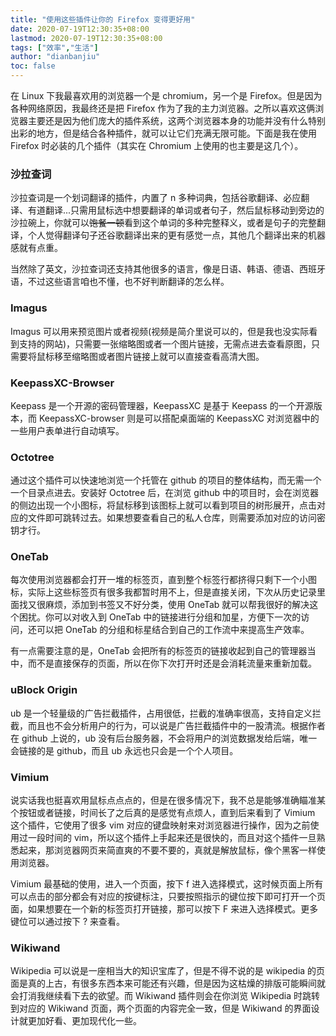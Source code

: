 ```yaml
---
title: "使用这些插件让你的 Firefox 变得更好用"
date: 2020-07-19T12:30:35+08:00
lastmod: 2020-07-19T12:30:35+08:00
tags: ["效率","生活"]
author: "dianbanjiu"
toc: false
---
```


在 Linux 下我最喜欢用的浏览器一个是 chromium，另一个是 Firefox。但是因为各种网络原因，我最终还是把 Firefox 作为了我的主力浏览器。之所以喜欢这俩浏览器主要还是因为他们庞大的插件系统，这两个浏览器本身的功能并没有什么特别出彩的地方，但是结合各种插件，就可以让它们充满无限可能。下面是我在使用 Firefox 时必装的几个插件（其实在 Chromium 上使用的也主要是这几个）。  

### 沙拉查词
沙拉查词是一个划词翻译的插件，内置了 n 多种词典，包括谷歌翻译、必应翻译、有道翻译...只需用鼠标选中想要翻译的单词或者句子，然后鼠标移动到旁边的沙拉碗上，你就可以~~饱餐一顿~~看到这个单词的多种完整释义，或者是句子的完整翻译，个人觉得翻译句子还谷歌翻译出来的更有感觉一点，其他几个翻译出来的机器感就有点重。  

当然除了英文，沙拉查词还支持其他很多的语言，像是日语、韩语、德语、西班牙语，不过这些语言咱也不懂，也不好判断翻译的怎么样。
### Imagus
Imagus 可以用来预览图片或者视频(视频是简介里说可以的，但是我也没实际看到支持的网站)，只需要一张缩略图或者一个图片链接，无需点进去查看原图，只需要将鼠标移至缩略图或者图片链接上就可以直接查看高清大图。  

### KeepassXC-Browser
Keepass 是一个开源的密码管理器，KeepassXC 是基于 Keepass 的一个开源版本，而 KeepassXC-browser 则是可以搭配桌面端的 KeepassXC 对浏览器中的一些用户表单进行自动填写。  

### Octotree
通过这个插件可以快速地浏览一个托管在 github 的项目的整体结构，而无需一个一个目录点进去。安装好 Octotree 后，在浏览 github 中的项目时，会在浏览器的侧边出现一个小图标，将鼠标移到该图标上就可以看到项目的树形展开，点击对应的文件即可跳转过去。如果想要查看自己的私人仓库，则需要添加对应的访问密钥才行。  

### OneTab
每次使用浏览器都会打开一堆的标签页，直到整个标签行都挤得只剩下一个小图标，实际上这些标签页有很多我都暂时用不上，但是直接关闭，下次从历史记录里面找又很麻烦，添加到书签又不好分类，使用 OneTab 就可以帮我很好的解决这个困扰。你可以对收入到 OneTab 中的链接进行分组和加星，方便下一次的访问，还可以把 OneTab 的分组和标星结合到自己的工作流中来提高生产效率。  

有一点需要注意的是，OneTab 会把所有的标签页的链接收起到自己的管理器当中，而不是直接保存的页面，所以在你下次打开时还是会消耗流量来重新加载。  

### uBlock Origin
ub 是一个轻量级的广告拦截插件，占用很低，拦截的准确率很高，支持自定义拦截，而且也不会分析用户的行为，可以说是广告拦截插件中的一股清流。根据作者在 github 上说的，ub 没有后台服务器，不会将用户的浏览数据发给后端，唯一会链接的是 github，而且 ub 永远也只会是一个个人项目。  

### Vimium
说实话我也挺喜欢用鼠标点点点的，但是在很多情况下，我不总是能够准确瞄准某个按钮或者链接，时间长了之后真的是感觉有点烦人，直到后来看到了 Vimium 这个插件，它使用了很多 vim 对应的键盘映射来对浏览器进行操作，因为之前使用过一段时间的 vim，所以这个插件上手起来还是很快的，而且对这个插件一旦熟悉起来，那浏览器网页来简直爽的不要不要的，真就是解放鼠标，像个黑客一样使用浏览器。

Vimium 最基础的使用，进入一个页面，按下 f 进入选择模式，这时候页面上所有可以点击的部分都会有对应的按键标注，只要按照指示的键位按下即可打开一个页面，如果想要在一个新的标签页打开链接，那可以按下 F 来进入选择模式。更多键位可以通过按下 ? 来查看。  

### Wikiwand
Wikipedia 可以说是一座相当大的知识宝库了，但是不得不说的是 wikipedia 的页面是真的上古，有很多东西本来可能还有兴趣，但是因为这枯燥的排版可能瞬间就会打消我继续看下去的欲望。而 Wikiwand 插件则会在你浏览 Wikipedia 时跳转到对应的 Wikiwand 页面，两个页面的内容完全一致，但是 Wikiwand 的界面设计就更加好看、更加现代化一些。